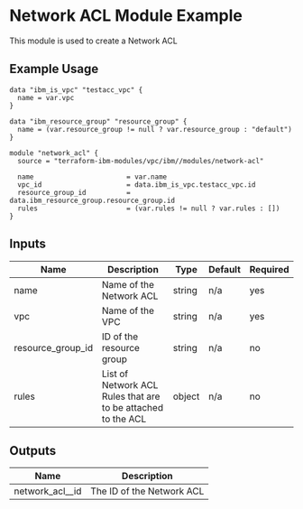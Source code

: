 # Network ACL Module Example

This module is used to create a Network ACL

## Example Usage
```
data "ibm_is_vpc" "testacc_vpc" {
  name = var.vpc
}

data "ibm_resource_group" "resource_group" {
  name = (var.resource_group != null ? var.resource_group : "default")
}

module "network_acl" {
  source = "terraform-ibm-modules/vpc/ibm//modules/network-acl"

  name                       = var.name
  vpc_id                     = data.ibm_is_vpc.testacc_vpc.id
  resource_group_id          = data.ibm_resource_group.resource_group.id
  rules                      = (var.rules != null ? var.rules : [])
}
```

<!-- BEGINNING OF PRE-COMMIT-TERRAFORM DOCS HOOK -->

## Inputs

| Name                              | Description                                           | Type   | Default | Required |
|-----------------------------------|-------------------------------------------------------|--------|---------|----------|
| name | Name of the Network ACL | string | n/a | yes |
| vpc | Name of the VPC | string | n/a | yes |
| resource\_group\_id | ID of the resource group | string | n/a | no |
| rules | List of Network ACL Rules that are to be attached to the ACL  | object | n/a | no |

## Outputs

| Name | Description |
|------|-------------|
| network\_acl_\_id | The ID of the Network ACL |


<!-- END OF PRE-COMMIT-TERRAFORM DOCS HOOK -->